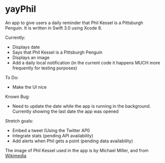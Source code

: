 # yayPhil

An app to give users a daily reminder that Phil Kessel is a Pittsburgh Penguin. It is written in Swift 3.0 using Xcode 8.

Currently:
- Displays date
- Says that Phil Kessel is a Pittsburgh Penguin
- Displays an image
- Add a daily local notification (in the current code it happens MUCH more frequently for testing purposes)

To Do:
- Make the UI nice

Known Bug:
- Need to update the date while the app is running in the background. Currently showing the last date the app was opened

Stretch goals:
- Embed a tweet (Using the Twitter API)
- Integrate stats (pending API availability)
- Add alerts when Phil gets a point (pending data availability)

The image of Phil Kessel used in the app is by Michael Miller, and from <a href="https://commons.wikimedia.org/wiki/File:Phil_Kessel_2016-04-07_1.JPG">Wikimedia</a>
